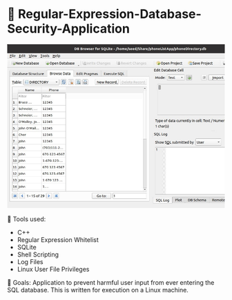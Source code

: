 # 🔐 Regular-Expression-Database-Security-Application

![pic](https://raw.githubusercontent.com/jpdsnz/jpdsnz/main/database.jpg)
 
 🔧 Tools used: 
 - C++ 
 - Regular Expression Whitelist
 - SQLite
 - Shell Scripting
 - Log Files
 - Linux User File Privileges
 
 🥅 Goals: Application to prevent harmful user input from ever entering the SQL database. This is written for execution on a Linux machine. 
